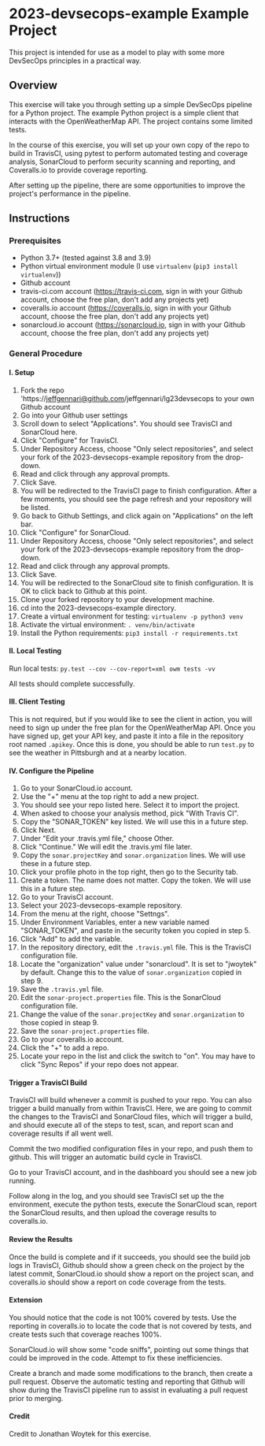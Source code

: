 # 2023-devsecops-example Example Project
This project is intended for use as a model to play with some more
DevSecOps principles in a practical way. 

## Overview
This exercise will take you through setting up a simple DevSecOps pipeline
for a Python project. The example Python project is a simple client that
interacts with the OpenWeatherMap API. The project contains some limited
tests. 

In the course of this exercise, you will set up your own copy of the 
repo to build in TravisCI, using pytest to perform automated testing
and coverage analysis, SonarCloud to perform security scanning and
reporting, and Coveralls.io to provide coverage reporting. 

After setting up the pipeline, there are some opportunities to improve
the project's performance in the pipeline. 

## Instructions
### Prerequisites
* Python 3.7+ (tested against 3.8 and 3.9)
* Python virtual environment module (I use `virtualenv` (`pip3 install virtualenv`))
* Github account
* travis-ci.com account (https://travis-ci.com, sign in with your Github account, choose the free plan, don't add any projects yet)
* coveralls.io account (https://coveralls.io, sign in with your Github account, choose the free plan, don't add any projects yet)
* sonarcloud.io account (https://sonarcloud.io, sign in with your Github account, choose the free plan, don't add any projects yet)

### General Procedure
#### I. Setup
1. Fork the repo 'https://jeffgennari@github.com/jeffgennari/lg23devsecops to your own Github account
2. Go into your Github user settings
3. Scroll down to select "Applications". You should see TravisCI and SonarCloud here.
4. Click "Configure" for TravisCI.
5. Under Repository Access, choose "Only select repositories", and select your fork of the 2023-devsecops-example repository from the drop-down.
6. Read and click through any approval prompts. 
7. Click Save.
8. You will be redirected to the TravisCI page to finish configuration.
   After a few moments, you should see the page refresh and your
   repository will be listed. 
9. Go back to Github Settings, and click again on "Applications" on the left bar.
10. Click "Configure" for SonarCloud.
11. Under Repository Access, choose "Only select repositories", and select your fork of the 2023-devsecops-example repository from the drop-down.
12. Read and click through any approval prompts. 
13. Click Save.
14. You will be redirected to the SonarCloud site to finish
    configuration. It is OK to click back to Github at this point.
14. Clone your forked repository to your development machine.
15. cd into the 2023-devsecops-example directory.
16. Create a virtual environment for testing: `virtualenv -p python3 venv`
17. Activate the virtual environment: `. venv/bin/activate`
18. Install the Python requirements: `pip3 install -r requirements.txt`

#### II. Local Testing
Run local tests: `py.test --cov --cov-report=xml owm tests -vv`

All tests should complete successfully.

#### III. Client Testing
This is not required, but if you would like to see the client in action,
you will need to sign up under the free plan for the OpenWeatherMap API.
Once you have signed up, get your API key, and paste it into a file in the
repository root named `.apikey`. Once this is done, you should be able
to run `test.py` to see the weather in Pittsburgh and at a nearby 
location.

#### IV. Configure the Pipeline
1. Go to your SonarCloud.io account.
2. Use the "+" menu at the top right to add a new project.
3. You should see your repo listed here. Select it to import the project.
4. When asked to choose your analysis method, pick "With Travis CI".
5. Copy the "SONAR_TOKEN" key listed. We will use this in a future step.
6. Click Next.
7. Under "Edit your .travis.yml file," choose Other.
8. Click "Continue." We will edit the .travis.yml file later. 
9. Copy the `sonar.projectKey` and `sonar.organization` lines. We will
   use these in a future step.
10. Click your profile photo in the top right, then go to the Security tab.
11. Create a token. The name does not matter. Copy the token. We will use this in a future step. 
12. Go to your TravisCI account.
13. Select your 2023-devsecops-example repository.
14. From the menu at the right, choose "Settngs".
15. Under Environment Variables, enter a new variable named "SONAR_TOKEN", and paste in the security token you copied in step 5.
16. Click "Add" to add the variable.
17. In the repository directory, edit the `.travis.yml` file. This is the TravisCI configuration file. 
18. Locate the "organization" value under "sonarcloud". It is set to "jwoytek" by default. Change this to the value of `sonar.organization` copied in step 9.
19. Save the `.travis.yml` file. 
20. Edit the `sonar-project.properties` file. This is the SonarCloud configuration file.
21. Change the value of the `sonar.projectKey` and `sonar.organization` to those copied in steap 9.
22. Save the `sonar-project.properties` file. 
23. Go to your coveralls.io account.
24. Click the "+" to add a repo. 
25. Locate your repo in the list and click the switch to "on". You may
    have to click "Sync Repos" if your repo does not appear.


#### Trigger a TravisCI Build
TravisCI will build whenever a commit is pushed to your repo. You can also
trigger a build manually from within TravisCI. Here, we are going to 
commit the changes to the TravisCI and SonarCloud files, which will 
trigger a build, and should execute all of the steps to test, scan, and
report scan and coverage results if all went well. 

Commit the two modified configuration files in your repo, and push them
to github. This will trigger an automatic build cycle in TravisCI. 

Go to your TravisCI account, and in the dashboard you should see a new
job running.

Follow along in the log, and you should see TravisCI set up the
the environment, execute the python tests, execute the SonarCloud scan, 
report the SonarCloud results, and then upload the coverage results to
coveralls.io.


#### Review the Results
Once the build is complete and if it succeeds, you should see the build
job logs in TravisCI, Github should show a green check on the project 
by the latest commit, SonarCloud.io should show a report on the project
scan, and coveralls.io should show a report on code coverage from the
tests. 


#### Extension
You should notice that the code is not 100% covered by tests. Use the
reporting in coveralls.io to locate the code that is not covered by 
tests, and create tests such that coverage reaches 100%. 

SonarCloud.io will show some "code sniffs", pointing out some things that
could be improved in the code. Attempt to fix these inefficiencies. 

Create a branch and made some modifications to the branch, then create
a pull request. Observe the automatic testing and reporting that Github
will show during the TravisCI pipeline run to assist in evaluating a
pull request prior to merging. 

#### Credit
Credit to Jonathan Woytek for this exercise.
